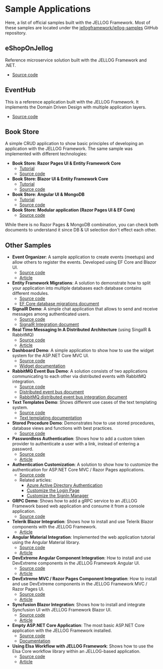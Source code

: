 # Sample Applications

Here, a list of official samples built with the JELLOG Framework. Most of these samples are located under the [jellogframework/jellog-samples](https://github.com/jellogframework/jellog-samples) GitHub repository.

## eShopOnJellog

Reference microservice solution built with the JELLOG Framework and .NET.

* [Source code](https://github.com/jellogframework/eShopOnJellog)

## EventHub

This is a reference application built with the JELLOG Framework. It implements the Domain Driven Design with multiple application layers.

* [Source code](https://github.com/jellogframework/eventhub)

## Book Store

A simple CRUD application to show basic principles of developing an application with the JELLOG Framework. The same sample was implemented with different technologies:

* **Book Store: Razor Pages UI & Entity Framework Core**
  * [Tutorial](https://docs.jellog.io/en/jellog/latest/Tutorials/Part-1?UI=MVC&DB=EF)
  * [Source code](https://github.com/jellogframework/jellog-samples/tree/master/BookStore-Mvc-EfCore)
* **Book Store: Blazor UI & Entity Framework Core**
  * [Tutorial](https://docs.jellog.io/en/jellog/latest/Tutorials/Part-1?UI=Blazor&DB=EF)
  * [Source code](https://github.com/jellogframework/jellog-samples/tree/master/BookStore-Blazor-EfCore)
* **Book Store: Angular UI & MongoDB**
  * [Tutorial](https://docs.jellog.io/en/jellog/latest/Tutorials/Part-1?UI=NG&DB=Mongo)
  * [Source code](https://github.com/jellogframework/jellog-samples/tree/master/BookStore-Angular-MongoDb)
* **Book Store: Modular application (Razor Pages UI & EF Core)**
  * [Source code](https://github.com/jellogframework/jellog-samples/tree/master/BookStore-Modular)

While there is no Razor Pages & MongoDB combination, you can check both documents to understand it since DB & UI selection don't effect each other.

## Other Samples

* **Event Organizer**: A sample application to create events (meetups) and allow others to register the events. Developed using EF Core and Blazor UI.
  * [Source code](https://github.com/jellogframework/jellog-samples/tree/master/EventOrganizer)
  * [Article](https://community.jellog.io/articles/creating-an-event-organizer-application-with-the-blazor-ui-wbe0sf2z)
* **Entity Framework Migrations**: A solution to demonstrate how to split your application into multiple databases each database contains different modules.
  * [Source code](https://github.com/jellogframework/jellog-samples/tree/master/EfCoreMigrationDemo)
  * [EF Core database migrations document](../Entity-Framework-Core-Migrations.md)
* **SignalR Demo**: A simple chat application that allows to send and receive messages among authenticated users.
  * [Source code](https://github.com/jellogframework/jellog-samples/tree/master/SignalRDemo)
  * [SignalR Integration document](../SignalR-Integration.md)
* **Real Time Messaging In A Distributed Architecture** (using SingalR & RabbitMQ)
  * [Source code](https://github.com/jellogframework/jellog-samples/tree/master/SignalRTieredDemo)
  * [Article](https://community.jellog.io/articles/real-time-messaging-in-a-distributed-architecture-using-jellog-framework-singalr-rabbitmq-daf47e17)
* **Dashboard Demo**: A simple application to show how to use the widget system for the ASP.NET Core MVC UI.
  * [Source code](https://github.com/jellogframework/jellog-samples/tree/master/DashboardDemo)
  * [Widget documentation](../UI/AspNetCore/Widgets.md)
* **RabbitMQ Event Bus Demo**: A solution consists of two applications communicating to each other via distributed events with RabbitMQ integration.
  * [Source code](https://github.com/jellogframework/jellog-samples/tree/master/RabbitMqEventBus)
  * [Distributed event bus document](../Distributed-Event-Bus.md)
  * [RabbitMQ distributed event bus integration document](../Distributed-Event-Bus-RabbitMQ-Integration.md)
* **Text Templates Demo**: Shows different use cases of the text templating system.
  * [Source code](https://github.com/jellogframework/jellog-samples/tree/master/TextTemplateDemo)
  * [Text templating documentation](../Text-Templating.md)
* **Stored Procedure Demo**: Demonstrates how to use stored procedures, database views and functions with best practices.
  * [Source code](https://github.com/jellogframework/jellog-samples/tree/master/StoredProcedureDemo)
* **Passwordless Authentication**: Shows how to add a custom token provider to authenticate a user with a link, instead of entering a password.
  * [Source code](https://github.com/jellogframework/jellog-samples/tree/master/PasswordlessAuthentication)
  * [Article](https://community.jellog.io/articles/implementing-passwordless-authentication-with-asp.net-core-identity-c25l8koj)
* **Authentication Customization**: A solution to show how to customize the authentication for ASP.NET Core MVC / Razor Pages applications.
  * [Source code](https://github.com/jellogframework/jellog-samples/tree/master/Authentication-Customization)
  * Related articles:
    * [Azure Active Directory Authentication](https://community.jellog.io/articles/how-to-use-the-azure-active-directory-authentication-for-mvc-razor-page-applications-4603b9cf)
    * [Customize the Login Page](https://community.jellog.io/articles/how-to-customize-the-login-page-for-mvc-razor-page-applications-9a40f3cd)
    * [Customize the SignIn Manager](https://community.jellog.io/articles/how-to-customize-the-signin-manager-3e858753)
* **GRPC Demo**: Shows how to add a gRPC service to an JELLOG Framework based web application and consume it from a console application.
  * [Source code](https://github.com/jellogframework/jellog-samples/tree/master/GrpcDemo)
* **Telerik Blazor Integration**: Shows how to install and use Telerik Blazor components with the JELLOG Framework.
  * [Article](https://community.jellog.io/articles/how-to-integrate-the-telerik-blazor-components-to-the-jellog-blazor-ui-q8g31abb)
* **Angular Material Integration**: Implemented the web application tutorial using the Angular Material library.
  * [Source code](https://github.com/jellogframework/jellog-samples/tree/master/AcmeBookStoreAngularMaterial)
  * [Article](https://community.jellog.io/articles/using-angular-material-components-with-the-jellog-framework-af8ft6t9)
* **DevExtreme Angular Component Integration**: How to install and use DevExtreme components in the JELLOG Framework Angular UI.
  * [Source code](https://github.com/jellogframework/jellog-samples/tree/master/DevExtreme-Angular)
  * [Article](https://community.jellog.io/articles/using-devextreme-angular-components-with-the-jellog-framework-x5nyvj3i)
* **DevExtreme MVC / Razor Pages Component Integration**: How to install and use DevExtreme components in the JELLOG Framework MVC / Razor Pages UI.
  * [Source code](https://github.com/jellogframework/jellog-samples/tree/master/DevExtreme-Mvc)
  * [Article](https://community.jellog.io/articles/using-devextreme-components-with-the-jellog-framework-zb8z7yqv)
* **Syncfusion Blazor Integration**: Shows how to install and integrate Syncfusion UI with JELLOG Framework Blazor UI.
  * [Source code](https://github.com/jellogframework/jellog-samples/tree/master/SyncfusionSample)
  * [Article](https://community.jellog.io/articles/using-syncfusion-components-with-the-jellog-framework-5ccvi8kc)
* **Empty ASP.NET Core Application**: The most basic ASP.NET Core application with the JELLOG Framework installed.
  * [Source code](https://github.com/jellogframework/jellog-samples/tree/master/BasicAspNetCoreApplication)
  * [Documentation](../Getting-Started-AspNetCore-Application.md)
* **Using Elsa Workflow with JELLOG Framework**: Shows how to use the Elsa Core workflow library within an JELLOG-based application. 
  * [Source code](https://github.com/jellogframework/jellog-samples/tree/master/ElsaDemo)
  * [Article](https://community.jellog.io/articles/using-elsa-workflow-with-the-jellog-framework-773siqi9)
